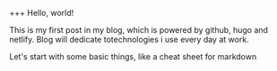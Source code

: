 +++ Hello, world!

This is my first post in my blog, which is powered by github, hugo and netlify.
Blog will dedicate totechnologies i use every day at work.

Let's start with some basic things, like a cheat sheet for markdown
